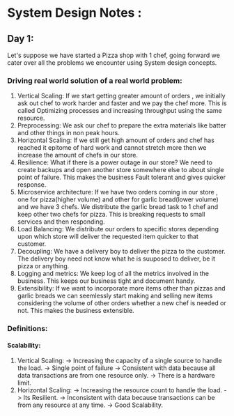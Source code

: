 # System Design Notes :

## Day 1:
Let's suppose we have started a Pizza shop with 1 chef, going forward we cater over all the problems we encounter using System design concepts.

### Driving real world solution of a real world problem:

1. Vertical Scaling: 
   If we start getting greater amount of orders , we initially ask out chef to work harder and faster and we pay the chef more. This is called Optimizing processes and increasing throughput using the same resource.
2. Preprocessing:
   We ask our chef to prepare the extra materials like batter and other things in non peak hours.
3. Horizontal Scaling:
   If we still get high amount of orders and chef has reached it epitome of hard work and cannot stretch more then we increase the amount of chefs in our store.
4. Resilience:
   What if there is a power outage in our store? We need to create backups and open another store somewhere else to about single point of failure. This makes the business Fault tolerant and gives quicker response.
5. Microservice architecture:
   If we have two orders coming in our store , one for pizza(higher volume) and other for garlic bread(lower volume) and we have 3 chefs. We distribute the garlic bread task to 1 chef and keep other two chefs for pizza. This is breaking requests to small services and then responding.
6. Load Balancing:
   We distribute our orders to specific stores depending upon which store will deliver the requested item quicker to that customer.
7. Decoupling: 
   We have a delivery boy to deliver the pizza to the customer. The delivery boy need not know what he is suuposed to deliver, be it pizza or anything. 
8. Logging and metrics: We keep log of all the metrics      involved in the business. This keeps our business tight and document handy.
9. Extensibility: 
    If we want to incorporate more items other than pizzas and garlic breads we can seemlessly start making and selling new items considering the volume of other orders whether a new chef is needed or not. This makes the business extensible.

### Definitions:
#### Scalability:

1. Vertical Scaling: 
   -> Increasing the capacity of a single source to handle the load.
   -> Single point of failure
   -> Consistent with data because all data transactions are from one resource only.
   -> There is a hardware limit.
2. Horizontal Scaling: 
   -> Increasing the resource count to handle the load.
   -> Its Resilient.
   -> Inconsistent with data because transactions can be from any resource at any time.
   -> Good Scalability. 
